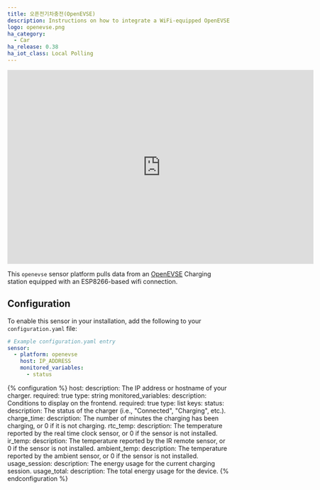 ```yaml
---
title: 오픈전기차충전(OpenEVSE)
description: Instructions on how to integrate a WiFi-equipped OpenEVSE Charging station with Home Assistant
logo: openevse.png
ha_category:
  - Car
ha_release: 0.38
ha_iot_class: Local Polling
---
```


<div class='videoWrapper'>
<iframe width="690" height="437" src="https://www.youtube.com/embed/A9D48V1D1G4" frameborder="0" allow="accelerometer; autoplay; encrypted-media; gyroscope; picture-in-picture" allowfullscreen></iframe>
</div>

This `openevse` sensor platform pulls data from an [OpenEVSE](https://www.openevse.com/) Charging station equipped with an ESP8266-based wifi connection.

## Configuration

To enable this sensor in your installation, add the following to your `configuration.yaml` file:

```yaml
# Example configuration.yaml entry
sensor:
  - platform: openevse
    host: IP_ADDRESS
    monitored_variables:
      - status
```

{% configuration %}
host:
  description: The IP address or hostname of your charger.
  required: true
  type: string
monitored_variables:
  description: Conditions to display on the frontend.
  required: true
  type: list
  keys:
    status:
      description: The status of the charger (i.e., "Connected", "Charging", etc.).
    charge_time:
      description: The number of minutes the charging has been charging, or 0 if it is not charging.
    rtc_temp:
      description: The temperature reported by the real time clock sensor, or 0 if the sensor is not installed.
    ir_temp:
      description: The temperature reported by the IR remote sensor, or 0 if the sensor is not installed.
    ambient_temp:
      description: The temperature reported by the ambient sensor, or 0 if the sensor is not installed.
    usage_session:
      description: The energy usage for the current charging session.
    usage_total:
      description: The total energy usage for the device.
{% endconfiguration %}
